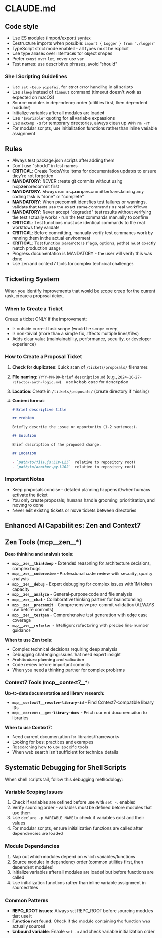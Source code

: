 # CLAUDE.md

## Code style

- Use ES modules (import/export) syntax
- Destructure imports when possible: `import { Logger } from './logger'`
- TypeScript strict mode enabled - all types must be explicit
- Use type aliases over interfaces for object shapes
- Prefer `const` over `let`, never use `var`
- Test names: use descriptive phrases, avoid "should"

### Shell Scripting Guidelines
- Use `set -Eeuo pipefail` for strict error handling in all scripts
- Use `sleep` instead of `timeout` command (timeout doesn't work as expected on macOS)
- Source modules in dependency order (utilities first, then dependent modules)
- Initialize variables after all modules are loaded
- Use `"$variable"` quoting for all variable expansions
- Use `mktemp -d` for temporary directories, always clean up with `rm -rf`
- For modular scripts, use initialization functions rather than inline variable assignment

## Rules

- Always test package.json scripts after adding them
- Don't use "should" in test names
- **CRITICAL**: Create TodoWrite items for documentation updates to ensure they're not forgotten
- **MANDATORY**: NEVER create git commits without using mcp**zen**precommit first
- **MANDATORY**: Always run mcp**zen**precommit before claiming any coding task is "done" or "complete"
- **MANDATORY**: When precommit identifies test failures or warnings, validate that tests use the exact same commands as real workflows
- **MANDATORY**: Never accept "degraded" test results without verifying the test actually works - run the test commands manually to confirm
- **CRITICAL**: Test functions must use identical commands to the real workflows they validate
- **CRITICAL**: Before committing, manually verify test commands work by running them in the actual environment
- **CRITICAL**: Test function parameters (flags, options, paths) must exactly match production usage
- Progress documentation is MANDATORY - the user will verify this was done
- Use zen and context7 tools for complex technical challenges

## Ticketing System

When you identify improvements that would be scope creep for the current task, create a proposal ticket.

### When to Create a Ticket

Create a ticket ONLY if the improvement:

- Is outside current task scope (would be scope creep)
- Is non-trivial (more than a simple fix, affects multiple lines/files)
- Adds clear value (maintainability, performance, security, or developer experience)

### How to Create a Proposal Ticket

1. **Check for duplicates**: Quick scan of `/tickets/proposals/` filenames
2. **File naming**: `YYYY-MM-DD-brief-description.md` (e.g., `2024-10-27-refactor-auth-logic.md`) - use kebab-case for description
3. **Location**: Create in `/tickets/proposals/` (create directory if missing)
4. **Content format**:

   ```markdown
   # Brief descriptive title

   ## Problem

   Briefly describe the issue or opportunity (1-2 sentences).

   ## Solution

   Brief description of the proposed change.

   ## Location

   - `path/to/file.js:L10-L25` (relative to repository root)
   - `path/to/another.py:L102` (relative to repository root)
   ```

### Important Notes

- Keep proposals concise - detailed planning happens if/when humans activate the ticket
- You only create proposals; humans handle grooming, prioritization, and moving to done
- Never edit existing tickets or move tickets between directories

## Enhanced AI Capabilities: Zen and Context7

## Zen Tools (mcp__zen__*)

**Deep thinking and analysis tools:**

- **`mcp__zen__thinkdeep`** - Extended reasoning for architecture decisions, complex bugs
- **`mcp__zen__codereview`** - Professional code review with security, quality analysis
- **`mcp__zen__debug`** - Expert debugging for complex issues with 1M token capacity
- **`mcp__zen__analyze`** - General-purpose code and file analysis
- **`mcp__zen__chat`** - Collaborative thinking partner for brainstorming
- **`mcp__zen__precommit`** - Comprehensive pre-commit validation (ALWAYS use before commits)
- **`mcp__zen__testgen`** - Comprehensive test generation with edge case coverage
- **`mcp__zen__refactor`** - Intelligent refactoring with precise line-number guidance

**When to use Zen tools:**

- Complex technical decisions requiring deep analysis
- Debugging challenging issues that need expert insight
- Architecture planning and validation
- Code review before important commits
- When you need a thinking partner for complex problems

### Context7 Tools (mcp__context7__*)

**Up-to-date documentation and library research:**

- **`mcp__context7__resolve-library-id`** - Find Context7-compatible library IDs
- **`mcp__context7__get-library-docs`** - Fetch current documentation for libraries

**When to use Context7:**

- Need current documentation for libraries/frameworks
- Looking for best practices and examples
- Researching how to use specific tools
- When web search isn't sufficient for technical details

## Systematic Debugging for Shell Scripts

When shell scripts fail, follow this debugging methodology:

### Variable Scoping Issues
1. Check if variables are defined before use with `set -u` enabled
2. Verify sourcing order - variables must be defined before modules that use them
3. Use `declare -p VARIABLE_NAME` to check if variables exist and their values
4. For modular scripts, ensure initialization functions are called after dependencies are loaded

### Module Dependencies
1. Map out which modules depend on which variables/functions
2. Source modules in dependency order (common utilities first, then dependent modules)
3. Initialize variables after all modules are loaded but before functions are called
4. Use initialization functions rather than inline variable assignment in sourced files

### Common Patterns
- **REPO_ROOT issues**: Always set REPO_ROOT before sourcing modules that use it
- **Function not found**: Check if the module containing the function was actually sourced
- **Unbound variable**: Enable `set -u` and check variable initialization order
